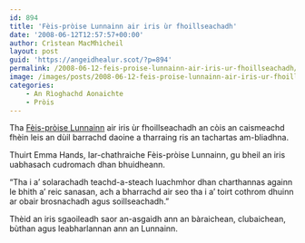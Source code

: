```yaml
---
id: 894
title: 'Fèis-pròise Lunnainn air iris ùr fhoillseachadh'
date: '2008-06-12T12:57:57+00:00'
author: Crìstean MacMhìcheil
layout: post
guid: 'https://angeidhealur.scot/?p=894'
permalink: /2008-06-12-feis-proise-lunnainn-air-iris-ur-fhoillseachadh/
image: /images/posts/2008-06-12-feis-proise-lunnainn-air-iris-ur-fhoillseachadh.webp
categories:
    - An Rìoghachd Aonaichte
    - Pròis
---
```


Tha [Fèis-pròise Lunnainn](https://prideinlondon.org/) air iris ùr fhoillseachadh an còis an caismeachd fhèin leis an dùil barrachd daoine a tharraing ris an tachartas am-bliadhna.

Thuirt Emma Hands, Iar-chathraiche Fèis-pròise Lunnainn, gu bheil an iris uabhasach cudromach dhan bhuidheann.

“Tha i a’ solarachadh teachd-a-steach luachmhor dhan charthannas againn le bhith a’ reic sanasan, ach a bharrachd air seo tha i a’ toirt cothrom dhuinn ar obair brosnachadh agus soillseachadh.”

Thèid an iris sgaoileadh saor an-asgaidh ann an bàraichean, clubaichean, bùthan agus leabharlannan ann an Lunnainn.
